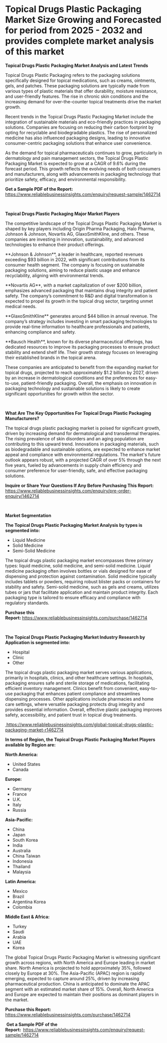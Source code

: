 <p><h1>Topical Drugs Plastic Packaging Market Size Growing and Forecasted for period from 2025 - 2032 and provides complete market analysis of this market</h1></p><p><strong>Topical Drugs Plastic Packaging Market Analysis and Latest Trends</strong></p>
<p><p>Topical Drugs Plastic Packaging refers to the packaging solutions specifically designed for topical medications, such as creams, ointments, gels, and patches. These packaging solutions are typically made from various types of plastic materials that offer durability, moisture resistance, and user-friendly features. The rise in chronic skin conditions and the increasing demand for over-the-counter topical treatments drive the market growth.</p><p>Recent trends in the Topical Drugs Plastic Packaging Market include the integration of sustainable materials and eco-friendly practices in packaging solutions. Companies are focusing on reducing their carbon footprint by opting for recyclable and biodegradable plastics. The rise of personalized medicine has also influenced packaging designs, leading to innovative consumer-centric packaging solutions that enhance user convenience.</p><p>As the demand for topical pharmaceuticals continues to grow, particularly in dermatology and pain management sectors, the Topical Drugs Plastic Packaging Market is expected to grow at a CAGR of 9.6% during the forecast period. This growth reflects the evolving needs of both consumers and manufacturers, along with advancements in packaging technology that prioritize safety, efficacy, and environmental responsibility.</p></p>
<p><strong>Get a Sample PDF of the Report:&nbsp;</strong> <a href="https://www.reliablebusinessinsights.com/enquiry/request-sample/1462714?utm_campaign=3537&utm_medium=2&utm_source=Github&utm_content=ia&utm_term=19042025&utm_id=topical-drugs-plastic-packaging">https://www.reliablebusinessinsights.com/enquiry/request-sample/1462714</a></p>
<p>&nbsp;</p>
<p><strong>Topical Drugs Plastic Packaging Major Market Players</strong></p>
<p><p>The competitive landscape of the Topical Drugs Plastic Packaging Market is shaped by key players including Origin Pharma Packaging, Halo Pharma, Johnson & Johnson, Novartis AG, GlaxoSmithKline, and others. These companies are investing in innovation, sustainability, and advanced technologies to enhance their product offerings.</p><p>**Johnson & Johnson**, a leader in healthcare, reported revenues exceeding $93 billion in 2022, with significant contributions from its consumer health segment. The company is focusing on sustainable packaging solutions, aiming to reduce plastic usage and enhance recyclability, aligning with environmental trends.</p><p>**Novartis AG**, with a market capitalization of over $200 billion, emphasizes advanced packaging that maintains drug integrity and patient safety. The company’s commitment to R&D and digital transformation is expected to propel its growth in the topical drug sector, targeting unmet medical needs.</p><p>**GlaxoSmithKline** generates around $44 billion in annual revenue. The company’s strategy includes investing in smart packaging technologies to provide real-time information to healthcare professionals and patients, enhancing compliance and safety.</p><p>**Bausch Health**, known for its diverse pharmaceutical offerings, has dedicated resources to improve its packaging processes to ensure product stability and extend shelf life. Their growth strategy focuses on leveraging their established brands in the topical arena.</p><p>These companies are anticipated to benefit from the expanding market for topical drugs, projected to reach approximately $1.2 billion by 2027, driven by an increase in dermatological conditions and the preferences for easy-to-use, patient-friendly packaging. Overall, the emphasis on innovation in packaging technology and sustainable solutions is likely to create significant opportunities for growth within the sector.</p></p>
<p>&nbsp;</p>
<p><strong>What Are The Key Opportunities For Topical Drugs Plastic Packaging Manufacturers?</strong></p>
<p><p>The topical drugs plastic packaging market is poised for significant growth, driven by increasing demand for dermatological and transdermal therapies. The rising prevalence of skin disorders and an aging population are contributing to this upward trend. Innovations in packaging materials, such as biodegradable and sustainable options, are expected to enhance market appeal and compliance with environmental regulations. The market's future outlook appears robust, with a projected CAGR of over 5% through the next five years, fueled by advancements in supply chain efficiency and consumer preference for user-friendly, safe, and effective packaging solutions.</p></p>
<p><strong>Inquire or Share Your Questions If Any Before Purchasing This Report:</strong> <a href="https://www.reliablebusinessinsights.com/enquiry/pre-order-enquiry/1462714?utm_campaign=3537&utm_medium=2&utm_source=Github&utm_content=ia&utm_term=19042025&utm_id=topical-drugs-plastic-packaging">https://www.reliablebusinessinsights.com/enquiry/pre-order-enquiry/1462714</a></p>
<p>&nbsp;</p>
<p><strong>Market Segmentation</strong></p>
<p><strong>The Topical Drugs Plastic Packaging Market Analysis by types is segmented into:</strong></p>
<p><ul><li>Liquid Medicine</li><li>Solid Medicine</li><li>Semi-Solid Medicine</li></ul></p>
<p><p>The topical drugs plastic packaging market encompasses three primary types: liquid medicine, solid medicine, and semi-solid medicine. Liquid medicine packaging often involves bottles or vials designed for ease of dispensing and protection against contamination. Solid medicine typically includes tablets or powders, requiring robust blister packs or containers for stability and safety. Semi-solid medicine, such as gels and creams, utilizes tubes or jars that facilitate application and maintain product integrity. Each packaging type is tailored to ensure efficacy and compliance with regulatory standards.</p></p>
<p><strong>Purchase this Report:&nbsp;</strong><a href="https://www.reliablebusinessinsights.com/purchase/1462714?utm_campaign=3537&utm_medium=2&utm_source=Github&utm_content=ia&utm_term=19042025&utm_id=topical-drugs-plastic-packaging">https://www.reliablebusinessinsights.com/purchase/1462714</a></p>
<p>&nbsp;</p>
<p><strong>The Topical Drugs Plastic Packaging Market Industry Research by Application is segmented into:</strong></p>
<p><ul><li>Hospital</li><li>Clinic</li><li>Other</li></ul></p>
<p><p>The topical drugs plastic packaging market serves various applications, primarily in hospitals, clinics, and other healthcare settings. In hospitals, packaging ensures safe and sterile storage of medications, facilitating efficient inventory management. Clinics benefit from convenient, easy-to-use packaging that enhances patient compliance and streamlines dispensing processes. Other applications include pharmacies and home care settings, where versatile packaging protects drug integrity and provides essential information. Overall, effective plastic packaging improves safety, accessibility, and patient trust in topical drug treatments.</p></p>
<p><a href="https://www.reliablebusinessinsights.com/global-topical-drugs-plastic-packaging-market-r1462714?utm_campaign=3537&utm_medium=2&utm_source=Github&utm_content=ia&utm_term=19042025&utm_id=topical-drugs-plastic-packaging">&nbsp;https://www.reliablebusinessinsights.com/global-topical-drugs-plastic-packaging-market-r1462714</a></p>
<p><strong>In terms of Region, the Topical Drugs Plastic Packaging Market Players available by Region are:</strong></p>
<p>
    <p> <strong> North America: </strong>
        <ul>
            <li>United States</li>
            <li>Canada</li>
        </ul>
        </p> 
    <p> <strong> Europe: </strong>
        <ul>
            <li>Germany</li>
            <li>France</li>
            <li>U.K.</li>
            <li>Italy</li>
            <li>Russia</li>
        </ul>
        </p> 
    <p> <strong> Asia-Pacific: </strong>
        <ul>
            <li>China</li>
            <li>Japan</li>
            <li>South Korea</li>
            <li>India</li>
            <li>Australia</li>
            <li>China Taiwan</li>
            <li>Indonesia</li>
            <li>Thailand</li>
            <li>Malaysia</li>
        </ul>
        </p> 
    <p> <strong> Latin America: </strong>
        <ul>
            <li>Mexico</li>
            <li>Brazil</li>
            <li>Argentina Korea</li>
            <li>Colombia</li>
        </ul>
        </p> 
    <p> <strong> Middle East & Africa: </strong>
        <ul>
            <li>Turkey</li>
            <li>Saudi</li>
            <li>Arabia</li>
            <li>UAE</li>
            <li>Korea</li>
        </ul>
    </p>
    </p>
<p><p>The global Topical Drugs Plastic Packaging Market is witnessing significant growth across regions, with North America and Europe leading in market share. North America is projected to hold approximately 35%, followed closely by Europe at 30%. The Asia-Pacific (APAC) region is rapidly emerging, expected to capture around 25%, driven by increasing pharmaceutical production. China is anticipated to dominate the APAC segment with an estimated market share of 15%. Overall, North America and Europe are expected to maintain their positions as dominant players in the market.</p></p>
<p><strong>Purchase this Report: </strong><a href="https://www.reliablebusinessinsights.com/purchase/1462714?utm_campaign=3537&utm_medium=2&utm_source=Github&utm_content=ia&utm_term=19042025&utm_id=topical-drugs-plastic-packaging">https://www.reliablebusinessinsights.com/purchase/1462714</a></p>
<p>&nbsp;<strong>Get a Sample PDF of the Report:&nbsp;&nbsp;</strong><a href="https://www.reliablebusinessinsights.com/enquiry/request-sample/1462714?utm_campaign=3537&utm_medium=2&utm_source=Github&utm_content=ia&utm_term=19042025&utm_id=topical-drugs-plastic-packaging">https://www.reliablebusinessinsights.com/enquiry/request-sample/1462714</a></p>
<p><strong></strong></p>
<p><p></p><p></p><p></p></p>